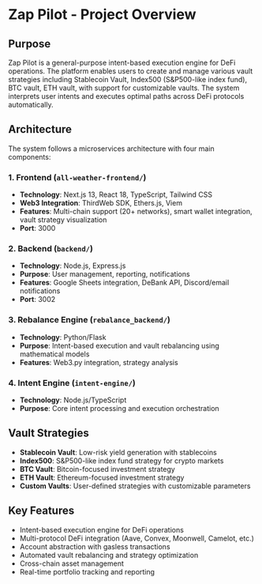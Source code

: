 # Zap Pilot - Project Overview

## Purpose
Zap Pilot is a general-purpose intent-based execution engine for DeFi operations. The platform enables users to create and manage various vault strategies including Stablecoin Vault, Index500 (S&P500-like index fund), BTC vault, ETH vault, with support for customizable vaults. The system interprets user intents and executes optimal paths across DeFi protocols automatically.

## Architecture
The system follows a microservices architecture with four main components:

### 1. Frontend (`all-weather-frontend/`)
- **Technology**: Next.js 13, React 18, TypeScript, Tailwind CSS
- **Web3 Integration**: ThirdWeb SDK, Ethers.js, Viem
- **Features**: Multi-chain support (20+ networks), smart wallet integration, vault strategy visualization
- **Port**: 3000

### 2. Backend (`backend/`)
- **Technology**: Node.js, Express.js
- **Purpose**: User management, reporting, notifications
- **Features**: Google Sheets integration, DeBank API, Discord/email notifications
- **Port**: 3002

### 3. Rebalance Engine (`rebalance_backend/`)
- **Technology**: Python/Flask
- **Purpose**: Intent-based execution and vault rebalancing using mathematical models
- **Features**: Web3.py integration, strategy analysis

### 4. Intent Engine (`intent-engine/`)
- **Technology**: Node.js/TypeScript
- **Purpose**: Core intent processing and execution orchestration

## Vault Strategies
- **Stablecoin Vault**: Low-risk yield generation with stablecoins
- **Index500**: S&P500-like index fund strategy for crypto markets  
- **BTC Vault**: Bitcoin-focused investment strategy
- **ETH Vault**: Ethereum-focused investment strategy
- **Custom Vaults**: User-defined strategies with customizable parameters

## Key Features
- Intent-based execution engine for DeFi operations
- Multi-protocol DeFi integration (Aave, Convex, Moonwell, Camelot, etc.)
- Account abstraction with gasless transactions
- Automated vault rebalancing and strategy optimization
- Cross-chain asset management
- Real-time portfolio tracking and reporting